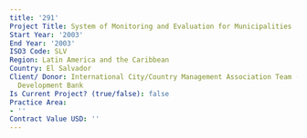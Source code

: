 ```yaml
---
title: '291'
Project Title: System of Monitoring and Evaluation for Municipalities
Start Year: '2003'
End Year: '2003'
ISO3 Code: SLV
Region: Latin America and the Caribbean
Country: El Salvador
Client/ Donor: International City/Country Management Association Team (IMCA)/InterAmerican
  Development Bank
Is Current Project? (true/false): false
Practice Area:
- ''
Contract Value USD: ''
---
```


